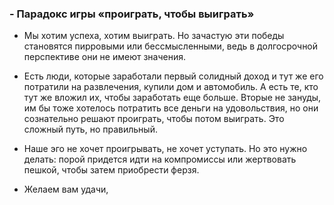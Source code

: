 ### - Парадокс игры «проиграть, чтобы выиграть»
- Мы хотим успеха, хотим выиграть. Но зачастую эти победы становятся пирровыми или бессмысленными, ведь в долгосрочной перспективе они не имеют значения.

- Есть люди, которые заработали первый солидный доход и тут же его потратили на развлечения, купили дом и автомобиль. А есть те, кто тут же вложил их, чтобы заработать еще больше. Вторые не зануды, им бы тоже хотелось потратить все деньги на удовольствия, но они сознательно решают проиграть, чтобы потом выиграть. Это сложный путь, но правильный.

- Наше эго не хочет проигрывать, не хочет уступать. Но это нужно делать: порой придется идти на компромиссы или жертвовать пешкой, чтобы затем приобрести ферзя.

- Желаем вам удачи, 
